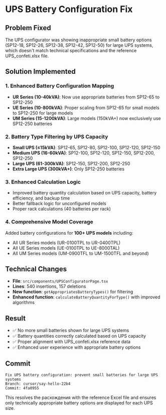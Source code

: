 # UPS Battery Configuration Fix

## Problem Fixed
The UPS configurator was showing inappropriate small battery options (SP12-18, SP12-26, SP12-38, SP12-42, SP12-50) for large UPS systems, which doesn't match technical specifications and the reference UPS_confeti.xlsx file.

## Solution Implemented

### 1. Enhanced Battery Configuration Mapping
- **UR Series (10-40kVA)**: Now use appropriate batteries from SP12-65 to SP12-250
- **UE Series (10-800kVA)**: Proper scaling from SP12-65 for small models to SP12-250 for large models  
- **UM Series (15-1200kVA)**: Large models (150kVA+) now exclusively use SP12-250 batteries

### 2. Battery Type Filtering by UPS Capacity
- **Small UPS (≤15kVA)**: SP12-65, SP12-80, SP12-100, SP12-120, SP12-150
- **Medium UPS (16-60kVA)**: SP12-100, SP12-120, SP12-150, SP12-200, SP12-250  
- **Large UPS (61-300kVA)**: SP12-150, SP12-200, SP12-250
- **Extra Large UPS (300kVA+)**: Only SP12-250 batteries

### 3. Enhanced Calculation Logic
- Improved battery quantity calculation based on UPS capacity, battery efficiency, and backup time
- Better fallback logic for unconfigured models
- Proper rack calculations (40 batteries per rack)

### 4. Comprehensive Model Coverage
Added battery configurations for **100+ UPS models** including:
- All UR Series models (UR-0100TPL to UR-0400TPL)
- All UE Series models (UE-0100TPL to UE-8000TAL)  
- All UM Series models (UM-0900TFL to UM-1500TFL and beyond)

## Technical Changes
- **File**: `src/components/UPSConfiguratorPage.tsx`
- **Lines**: 540 insertions, 157 deletions
- **New function**: `getAppropriatesBatteryTypes()` for filtering
- **Enhanced function**: `calculateBatteryQuantityForType()` with improved algorithms

## Result
- ✅ No more small batteries shown for large UPS systems
- ✅ Battery quantities correctly calculated based on UPS capacity
- ✅ Proper alignment with UPS_confeti.xlsx reference data
- ✅ Enhanced user experience with appropriate battery options

## Commit
```
Fix UPS battery configuration: prevent small batteries for large UPS systems
Branch: cursor/say-hello-22b4
Commit: 4fa0955
```

This resolves the расхождения with the reference Excel file and ensures only technically appropriate battery options are displayed for each UPS size.